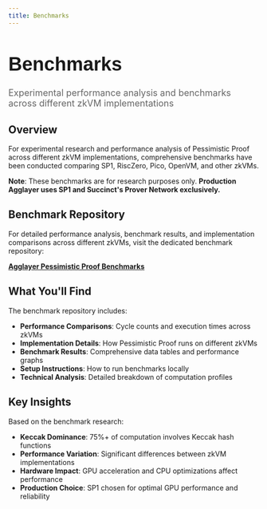 ```yaml
---
title: Benchmarks
---
```


<!-- Page Header Component -->
<h1 style="text-align: left; font-size: 38px; font-weight: 700; font-family: 'Inter Tight', sans-serif;">
  Benchmarks
</h1>

<div style="text-align: left; margin: 0.5rem 0;">
  <p style="font-size: 18px; color: #666; max-width: 600px; margin: 0;">
    Experimental performance analysis and benchmarks across different zkVM implementations
  </p>
</div>

## Overview

For experimental research and performance analysis of Pessimistic Proof across different zkVM implementations, comprehensive benchmarks have been conducted comparing SP1, RiscZero, Pico, OpenVM, and other zkVMs.

**Note**: These benchmarks are for research purposes only. **Production Agglayer uses SP1 and Succinct's Prover Network exclusively.**

## Benchmark Repository

For detailed performance analysis, benchmark results, and implementation comparisons across different zkVMs, visit the dedicated benchmark repository:

**[Agglayer Pessimistic Proof Benchmarks](https://github.com/BrianSeong99/Agglayer_PessimisticProof_Benchmark/)**

## What You'll Find

The benchmark repository includes:

- **Performance Comparisons**: Cycle counts and execution times across zkVMs
- **Implementation Details**: How Pessimistic Proof runs on different zkVMs  
- **Benchmark Results**: Comprehensive data tables and performance graphs
- **Setup Instructions**: How to run benchmarks locally
- **Technical Analysis**: Detailed breakdown of computation profiles

## Key Insights

Based on the benchmark research:

- **Keccak Dominance**: 75%+ of computation involves Keccak hash functions
- **Performance Variation**: Significant differences between zkVM implementations
- **Hardware Impact**: GPU acceleration and CPU optimizations affect performance
- **Production Choice**: SP1 chosen for optimal GPU performance and reliability
